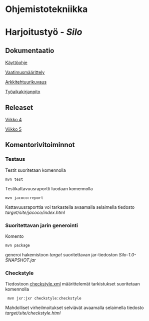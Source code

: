 # **Ohjemistotekniikka**

# **Harjoitustyö - _Silo_**

## Dokumentaatio
[Käyttöohje](https://github.com/iisu36/ot-harjoitustyo/blob/master/dokumentaatio/kayttoohje.md)

[Vaatimusmäärittely](https://github.com/iisu36/ot-harjoitustyo/blob/master/dokumentaatio/vaatimusmaarittely.md)

[Arkkitehtuurikuvaus](https://github.com/iisu36/ot-harjoitustyo/blob/master/dokumentaatio/arkkitehtuurikuvaus.md)
<!--[Testausdokumentti](https://github.com/iisu36/ot-harjoitustyo/blob/master/dokumentaatio/testausdokumentti.md)-->
[Työaikakirjanpito](https://github.com/iisu36/ot-harjoitustyo/blob/master/dokumentaatio/tyoaikakirjanpito.md)

## Releaset

[Viikko 4](https://github.com/iisu36/ot-harjoitustyo/releases/tag/viikko4)

[Viikko 5](https://github.com/iisu36/ot-harjoitustyo/releases/tag/viikko5)

## Komentorivitoiminnot

### Testaus

Testit suoritetaan komennolla

```
mvn test
```

Testikattavuusraportti luodaan komennolla

```
mvn jacoco:report
```

Kattavuusraporttia voi tarkastella avaamalla selaimella tiedosto _target/site/jacoco/index.html_

### Suoritettavan jarin generointi

Komento

```
mvn package
```

generoi hakemistoon _target_ suoritettavan jar-tiedoston _Silo-1.0-SNAPSHOT.jar_

<!--### JavaDoc

JavaDoc generoidaan komennolla

```
mvn javadoc:javadoc
```

JavaDocia voi tarkastella avaamalla selaimella tiedosto _target/site/apidocs/index.html_-->

### Checkstyle

Tiedostoon [checkstyle.xml](https://github.com/iisu36/ot-harjoitustyo/blob/master/Silo/checkstyle.xml) määrittelemät tarkistukset suoritetaan komennolla

```
 mvn jxr:jxr checkstyle:checkstyle
```

Mahdolliset virheilmoitukset selviävät avaamalla selaimella tiedosto _target/site/checkstyle.html_
